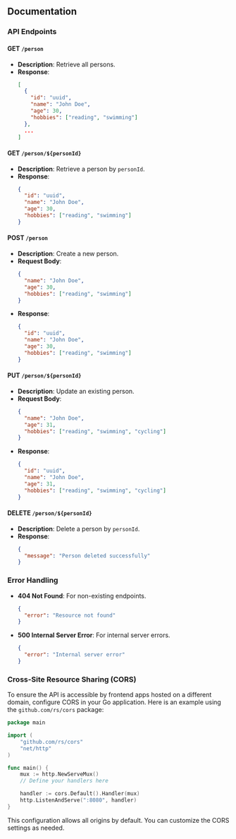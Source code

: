 ## Documentation

### API Endpoints

#### GET `/person`
- **Description**: Retrieve all persons.
- **Response**: 
  ```json
  [
    {
      "id": "uuid",
      "name": "John Doe",
      "age": 30,
      "hobbies": ["reading", "swimming"]
    },
    ...
  ]
  ```

#### GET `/person/${personId}`
- **Description**: Retrieve a person by `personId`.
- **Response**: 
  ```json
  {
    "id": "uuid",
    "name": "John Doe",
    "age": 30,
    "hobbies": ["reading", "swimming"]
  }
  ```

#### POST `/person`
- **Description**: Create a new person.
- **Request Body**:
  ```json
  {
    "name": "John Doe",
    "age": 30,
    "hobbies": ["reading", "swimming"]
  }
  ```
- **Response**: 
  ```json
  {
    "id": "uuid",
    "name": "John Doe",
    "age": 30,
    "hobbies": ["reading", "swimming"]
  }
  ```

#### PUT `/person/${personId}`
- **Description**: Update an existing person.
- **Request Body**:
  ```json
  {
    "name": "John Doe",
    "age": 31,
    "hobbies": ["reading", "swimming", "cycling"]
  }
  ```
- **Response**: 
  ```json
  {
    "id": "uuid",
    "name": "John Doe",
    "age": 31,
    "hobbies": ["reading", "swimming", "cycling"]
  }
  ```

#### DELETE `/person/${personId}`
- **Description**: Delete a person by `personId`.
- **Response**: 
  ```json
  {
    "message": "Person deleted successfully"
  }
  ```

### Error Handling

- **404 Not Found**: For non-existing endpoints.
  ```json
  {
    "error": "Resource not found"
  }
  ```

- **500 Internal Server Error**: For internal server errors.
  ```json
  {
    "error": "Internal server error"
  }
  ```

### Cross-Site Resource Sharing (CORS)

To ensure the API is accessible by frontend apps hosted on a different domain, configure CORS in your Go application. Here is an example using the `github.com/rs/cors` package:

```go
package main

import (
    "github.com/rs/cors"
    "net/http"
)

func main() {
    mux := http.NewServeMux()
    // Define your handlers here

    handler := cors.Default().Handler(mux)
    http.ListenAndServe(":8080", handler)
}
```

This configuration allows all origins by default. You can customize the CORS settings as needed.
